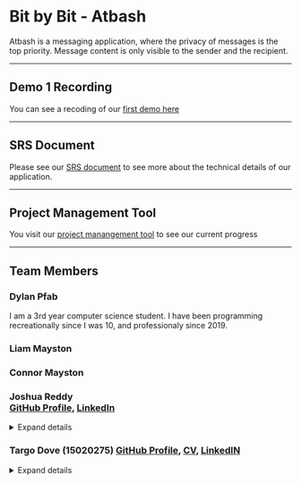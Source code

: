 # Bit by Bit - Atbash
Atbash is a messaging application, where the privacy of messages is the top priority. Message content is only visible to the sender and the recipient.

---
## Demo 1 Recording

You can see a recoding of our [first demo here](/Documentation/Demo1/Atbash-Demo1.mkv) 

---
## SRS Document

Please see our [SRS document](/Documentation/Demo1/Atbash_SRS.pdf) to see more about the technical details of our application.

---
## Project Management Tool

You visit our [project manangement tool](https://github.com/COS301-SE-2021/Atbash/projects/1) to see our current progress

---
## Team Members

### Dylan Pfab
I am a 3rd year computer science student. I have been programming recreationally since I was 10, and professionaly since 2019.

### Liam Mayston <br>

### Connor Mayston <br>

### Joshua Reddy <br>[GitHub Profile](https://github.com/Josh-Reddy), [LinkedIn](https://www.linkedin.com/in/joshua-christopher-reddy-a59018210/)

<details><summary>Expand details</summary>
  
- __Interests__: Playing games, coding, spending time with friends
- __Strong Skills__: Java
- __Experience with__: Springboot, C++, JavaScript, NodeJS, PHP, SQL, Assembly
- __Attitudes__: Creative, patient and friendly
- __About Me__: 
  I am a 3rd year BIT student. I have been coding since highschool and my project/work experience is only limited to university at the moment. I enjoy spendinding time with the boys and playing games. 

</details>

### Targo Dove (15020275) [GitHub Profile](https://github.com/TargoDove), [CV](Documentation/CVS/Targo.pdf), [LinkedIN](https://www.linkedin.com/in/targodove/)

<details><summary>Expand details</summary>
  
- __Interests__: Technology, Coding, Gaming, Electronics, Reading
- __Skills__: Java & Springboot, C++, Python, JavaScript, PHP, SQL, NodeJS, React, Assembly, Web development, Android
- __Projects__: 
  - WeMingle app: Started a company and created an app to revolutionize the way people meet
  - Final Year Electronic Engineering Project: Designed and developed a remote-controled Segway like vehicle
- __Previous work experience__:
  - Vacation Work at 5DT, January 2021
  - Vacation Work at Hensoldt Optronics, January 2019
  - Vacation Work at Denel Aeronautics, December 2018
  - Vacation Work at Nanoteq, July 2017
  - Vacation Work at 5DT, January 2021
- __Attitudes__: Ambitious, Creative, Curious and Passionate about solving problems through technology
- __About Me__: 
  I am a 3rd year Computer Science student and Electronic Engineering graduate. I am a problem solver at heart with a passion for code. I am a quick study and enjoy learning new skills and technologies. My experience is not only limited to university projects but extends into the business world as well. Since having an idea in second year, I have created a team and company, won support and funding, developed, tested and launched an app along with a supporting marketing campaign. My projects and the work I’ve done for companies has mostly been more engineering related.

</details>

